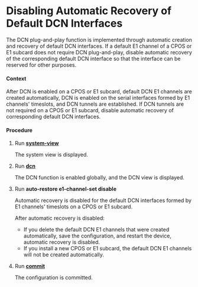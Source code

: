 Disabling Automatic Recovery of Default DCN Interfaces
======================================================

The DCN plug-and-play function is implemented through automatic creation and recovery of default DCN interfaces. If a default E1 channel of a CPOS or E1 subcard does not require DCN plug-and-play, disable automatic recovery of the corresponding default DCN interface so that the interface can be reserved for other purposes.

#### Context

After DCN is enabled on a CPOS or E1 subcard, default DCN E1 channels are created automatically, DCN is enabled on the serial interfaces formed by E1 channels' timeslots, and DCN tunnels are established. If DCN tunnels are not required on a CPOS or E1 subcard, disable automatic recovery of corresponding default DCN interfaces.


#### Procedure

1. Run [**system-view**](cmdqueryname=system-view)
   
   
   
   The system view is displayed.
2. Run [**dcn**](cmdqueryname=dcn)
   
   
   
   The DCN function is enabled globally, and the DCN view is displayed.
3. Run **auto-restore e1-channel-set disable**
   
   
   
   Automatic recovery is disabled for the default DCN interfaces formed by E1 channels' timeslots on a CPOS or E1 subcard.
   
   After automatic recovery is disabled:
   
   * If you delete the default DCN E1 channels that were created automatically, save the configuration, and restart the device, automatic recovery is disabled.
   * If you install a new CPOS or E1 subcard, the default DCN E1 channels will not be created automatically.
4. Run [**commit**](cmdqueryname=commit)
   
   
   
   The configuration is committed.